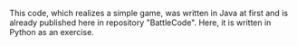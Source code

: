 This code, which realizes a simple game, was written in Java at first and is already published here in repository "BattleCode". Here, it is written in Python as an exercise.
